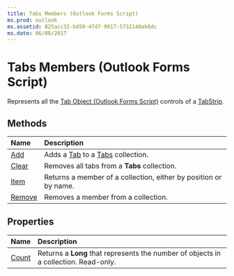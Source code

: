 ```yaml
---
title: Tabs Members (Outlook Forms Script)
ms.prod: outlook
ms.assetid: 825acc32-b450-47d7-9917-5732140ab6dc
ms.date: 06/08/2017
---
```



# Tabs Members (Outlook Forms Script)

Represents all the  [Tab Object (Outlook Forms Script)](tab-object-outlook-forms-script.md) controls of a [TabStrip](tabstrip-object-outlook-forms-script.md).


## Methods



|**Name**|**Description**|
|:-----|:-----|
| [Add](tabs-add-method-outlook-forms-script.md)|Adds a  [Tab](tab-object-outlook-forms-script.md) to a [Tabs](tabs-object-outlook-forms-script.md) collection.|
| [Clear](tabs-clear-method-outlook-forms-script.md)|Removes all tabs from a **Tabs** collection.|
| [Item](tabs-item-method-outlook-forms-script.md)|Returns a member of a collection, either by position or by name.|
| [Remove](tabs-remove-method-outlook-forms-script.md)|Removes a member from a collection.|



## Properties



|**Name**|**Description**|
|:-----|:-----|
| [Count](tabs-count-property-outlook-forms-script.md)|Returns a **Long** that represents the number of objects in a collection. Read-only.|



